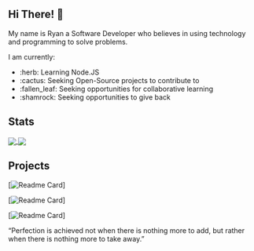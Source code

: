 ## Hi There! :wave:

My name is Ryan a Software Developer who believes in using technology and programming to solve problems.  

I am currently:

<ul>
  <li>:herb: Learning Node.JS</li>
  <li>:cactus: Seeking Open-Source projects to contribute to</li>
  <li>:fallen_leaf: Seeking opportunities for collaborative learning</li>
   <li>:shamrock: Seeking opportunities to give back</li>
</ul>

## Stats
<a href="https://github.com/fikradev/github-readme-stats">
  <img align="center" src="https://github-readme-stats.vercel.app/api?username=fikradev&repo=github-readme-stats" />
</a>
<a href="https://github.com/fikradev/github-readme-stats">
  <img align="center" src="https://github-readme-stats.vercel.app/api/top-langs/?username=fikradev&layout=compact" />
</a>

## Projects

[![Readme Card](https://github-readme-stats.vercel.app/api/pin/?username=fikradev&repo=fx-guru)]


[![Readme Card](https://github-readme-stats.vercel.app/api/pin/?username=fikradev&repo=Tax-Calculator)]

[![Readme Card](https://github-readme-stats.vercel.app/api/pin/?username=fikradev&repo=Jamaica-60-Countdown-Clock)]










“Perfection is achieved not when there is nothing more to add, but rather when there is nothing more to take away.”

